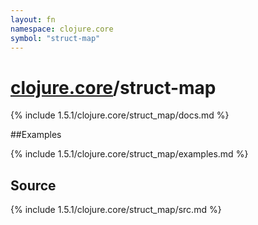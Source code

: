 ```yaml
---
layout: fn
namespace: clojure.core
symbol: "struct-map"
---
```


# [clojure.core](../)/struct-map

{% include 1.5.1/clojure.core/struct_map/docs.md %}

##Examples

{% include 1.5.1/clojure.core/struct_map/examples.md %}
## Source
{% include 1.5.1/clojure.core/struct_map/src.md %}

